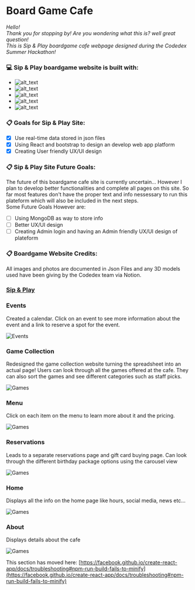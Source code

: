 # Board Game Cafe

*Hello!<br>*
*Thank you for stopping by! Are you wondering what this is? well great question!<br>*
*This is Sip & Play boardgame cafe webpage designed during the Codedex Summer Hackathon!<br>*

### :computer:	Sip & Play boardgame website is built with:
- ![alt_text](https://img.shields.io/badge/REACT-dcecd4)
- ![alt_text](https://img.shields.io/badge/BootStrap-dcecd4)
- ![alt_text](https://img.shields.io/badge/CSS-dcecd4)
- ![alt_text](https://img.shields.io/badge/Java_Script-dcecd4)
- ![alt_text](https://img.shields.io/badge/HTML-dcecd4)

### :clipboard: Goals for Sip & Play Site:
- [x] Use real-time data stored in json files
- [x] Using React and bootstrap to design an develop web app platform
- [x] Creating User friendly UX/UI design

### :clipboard: Sip & Play Site Future Goals:
The future of this boardgame cafe site is currently uncertain... However I plan to develop better functionalities and complete all pages on this site. So far most features don't have the proper text and info nessessary to run this plateform which will also be included in the next steps.<br>
Some Future Goals However are:
- [ ] Using MongoDB as way to store info
- [ ] Better UX/UI design
- [ ] Creating Admin login and having an Admin friendly UX/UI design of plateform

### :clipboard: Boardgame Website Credits:
All images and photos are documented in Json Files and any 3D models used have been giving by the Codedex team via Notion.

### [Sip & Play](https://nightingalex03.github.io/board-game-cafe/)

### Events

Created a calendar. Click on an event to see more information about the event and a link to reserve a spot for the event.

![Events](Designs/EventsPage.png)

### Game Collection

Redesigned the game collection website turning the spreadsheet into an actual page! Users can look through all the games offered at the cafe. They can also sort the games and see different categories such as staff picks.

![Games](Designs/Boardgame.jpg)

### Menu

Click on each item on the menu to learn more about it and the pricing.

![Games](Designs/MenuPage.png)

### Reservations

Leads to a separate reservations page and gift card buying page. Can look through the different birthday package options using the carousel view

![Games](Designs/ReservationsPage.png)

### Home

Displays all the info on the home page like hours, social media, news etc...

![Games](Designs/Home.jpg)

### About

Displays details about the cafe

![Games](Designs/About.jpg)


This section has moved here: [https://facebook.github.io/create-react-app/docs/troubleshooting#npm-run-build-fails-to-minify](https://facebook.github.io/create-react-app/docs/troubleshooting#npm-run-build-fails-to-minify)
